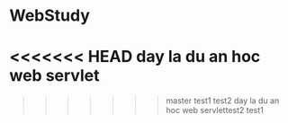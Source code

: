 # WebStudy
<<<<<<< HEAD
day la du an hoc web servlet
=======
>>>>>>> master
test1
test2
day la du an hoc web servlettest2
test1
